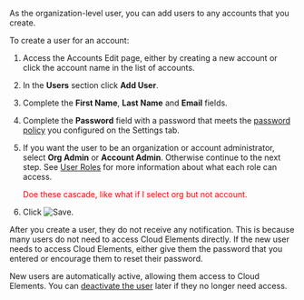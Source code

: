 As the organization-level user, you can add users to any accounts that you create.

To create a user for an account:

1. Access the Accounts Edit page, either by creating a new account or click the account name in the list of accounts.
2. In the **Users** section click **Add User**.
3. Complete the **First Name**, **Last Name** and **Email** fields.
4. Complete the **Password** field with a password that meets the [password policy](security-settings.html#configure-passwords) you configured on the Settings tab.
5. If you want the user to be an organization or account administrator, select **Org Admin** or **Account Admin**. Otherwise continue to the next step. See [User Roles](user-management.html#user-roles) for more information about what each role can access.

    <span style="color:red">Doe these cascade, like what if I select org but not account.</span>

4. Click <img src="img/btn-save.png" alt="Save" class="inlineImage">.

After you create a user, they do not receive any notification. This is because many users do not need to access Cloud Elements directly. If the new user needs to access Cloud Elements, either give them the password that you entered or encourage them to reset their password.

New users are automatically active, allowing them access to Cloud Elements. You can [deactivate the user](user-managemnet.html#deactivate-and-reactivate-a-user) later if they no longer need access.
